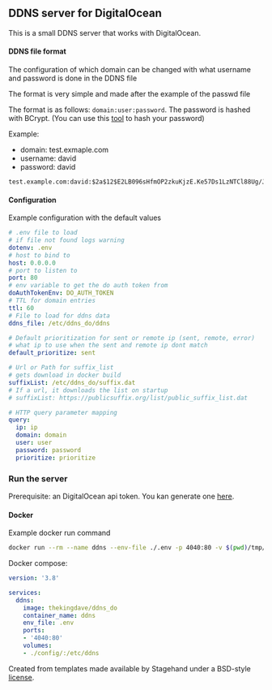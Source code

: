 ## DDNS server for DigitalOcean

This is a small DDNS server that works with DigitalOcean.


#### DDNS file format
The configuration of which domain can be changed with what username and password is done in the DDNS file

The format is very simple and made after the example of the passwd file

The format is as follows: `domain:user:password`.
The password is hashed with BCrypt. (You can use this 
[tool](https://www.browserling.com/tools/bcrypt) to hash your password)

Example:
* domain: test.exmaple.com
* username: david
* password: david
```text
test.example.com:david:$2a$12$E2LB096sHfmOP2zkuKjzE.Ke57Ds1LzNTCl88Ug/JCrdV5lcGw6TS
```

#### Configuration
Example configuration with the default values
```yaml
# .env file to load
# if file not found logs warning
dotenv: .env
# host to bind to
host: 0.0.0.0
# port to listen to
port: 80
# env variable to get the do auth token from
doAuthTokenEnv: DO_AUTH_TOKEN
# TTL for domain entries
ttl: 60
# File to load for ddns data
ddns_file: /etc/ddns_do/ddns

# Default prioritization for sent or remote ip (sent, remote, error)
# what ip to use when the sent and remote ip dont match
default_prioritize: sent

# Url or Path for suffix_list
# gets download in docker build
suffixList: /etc/ddns_do/suffix.dat
# If a url, it downloads the list on startup
# suffixList: https://publicsuffix.org/list/public_suffix_list.dat

# HTTP query parameter mapping
query:
  ip: ip
  domain: domain
  user: user
  password: password 
  prioritize: prioritize
```

### Run the server
Prerequisite: an DigitalOcean api token. You kan generate one [here](https://cloud.digitalocean.com/account/api/tokens).


#### Docker
Example docker run command
```sh
docker run --rm --name ddns --env-file ./.env -p 4040:80 -v $(pwd)/tmp/:/etc/ddns thekingdave/ddns_do
```
Docker compose:
```yaml
version: '3.8'

services:
  ddns:
    image: thekingdave/ddns_do
    container_name: ddns
    env_file: .env
    ports:
    - '4040:80'
    volumes:
    - ./config/:/etc/ddns
```

Created from templates made available by Stagehand under a BSD-style
[license](https://github.com/dart-lang/stagehand/blob/master/LICENSE).
